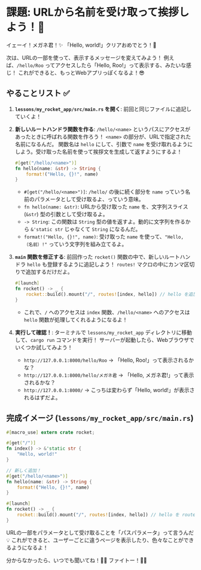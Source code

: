 # 課題: URLから名前を受け取って挨拶しよう！👋

イェーイ！メガネ君！✨ 「Hello, world!」クリアおめでとう！🎉

次は、URLの一部を使って、表示するメッセージを変えてみよう！
例えば、`/hello/Roo` ってアクセスしたら「Hello, Roo!」って表示する、みたいな感じ！ これができると、もっとWebアプリっぽくなるよ！😎

## やることリスト ✅

1.  **`lessons/my_rocket_app/src/main.rs` を開く**:
    前回と同じファイルに追記していくよ！

2.  **新しいルートハンドラ関数を作る**:
    `/hello/<name>` というパスにアクセスがあったときに呼ばれる関数を作ろう！
    `<name>` の部分が、URLで指定された名前になるんだ。
    関数名は `hello` にして、引数で `name` を受け取れるようにしよう。受け取った名前を使って挨拶文を生成して返すようにするよ！
    ```rust
    #[get("/hello/<name>")]
    fn hello(name: &str) -> String {
        format!("Hello, {}!", name)
    }
    ```
    *   `#[get("/hello/<name>")]`: `/hello/` の後に続く部分を `name` っていう名前のパラメータとして受け取るよ、っていう意味。
    *   `fn hello(name: &str)`: URLから受け取った `name` を、文字列スライス (`&str`) 型の引数として受け取るよ。
    *   `-> String`: この関数は `String` 型の値を返すよ。動的に文字列を作るから `&'static str` じゃなくて `String` になるんだ。
    *   `format!("Hello, {}!", name)`: 受け取った `name` を使って、`"Hello, （名前）!"` っていう文字列を組み立てるよ。

3.  **`main` 関数を修正する**:
    前回作った `rocket()` 関数の中で、新しいルートハンドラ `hello` も登録するように追記しよう！
    `routes!` マクロの中にカンマ区切りで追加するだけだよ。
    ```rust
    #[launch]
    fn rocket() -> _ {
        rocket::build().mount("/", routes![index, hello]) // hello を追加！
    }
    ```
    *   これで、`/` へのアクセスは `index` 関数、`/hello/<name>` へのアクセスは `hello` 関数が処理してくれるようになるよ！

4.  **実行して確認！**:
    ターミナルで `lessons/my_rocket_app` ディレクトリに移動して、`cargo run` コマンドを実行！
    サーバーが起動したら、Webブラウザでいくつか試してみよう！
    *   `http://127.0.0.1:8000/hello/Roo` → 「Hello, Roo!」って表示されるかな？
    *   `http://127.0.0.1:8000/hello/メガネ君` → 「Hello, メガネ君!」って表示されるかな？
    *   `http://127.0.0.1:8000/` → こっちは変わらず「Hello, world!」が表示されるはずだよ。

## 完成イメージ (`lessons/my_rocket_app/src/main.rs`)

```rust
#[macro_use] extern crate rocket;

#[get("/")]
fn index() -> &'static str {
    "Hello, world!"
}

// 新しく追加！
#[get("/hello/<name>")]
fn hello(name: &str) -> String {
    format!("Hello, {}!", name)
}

#[launch]
fn rocket() -> _ {
    rocket::build().mount("/", routes![index, hello]) // hello を routes! に追加
}
```

URLの一部をパラメータとして受け取ることを「パスパラメータ」って言うんだ💡
これができると、ユーザーごとに違うページを表示したり、色々なことができるようになるよ！

分からなかったら、いつでも聞いてね！🙋‍♀️ ファイトー！💪🔥
